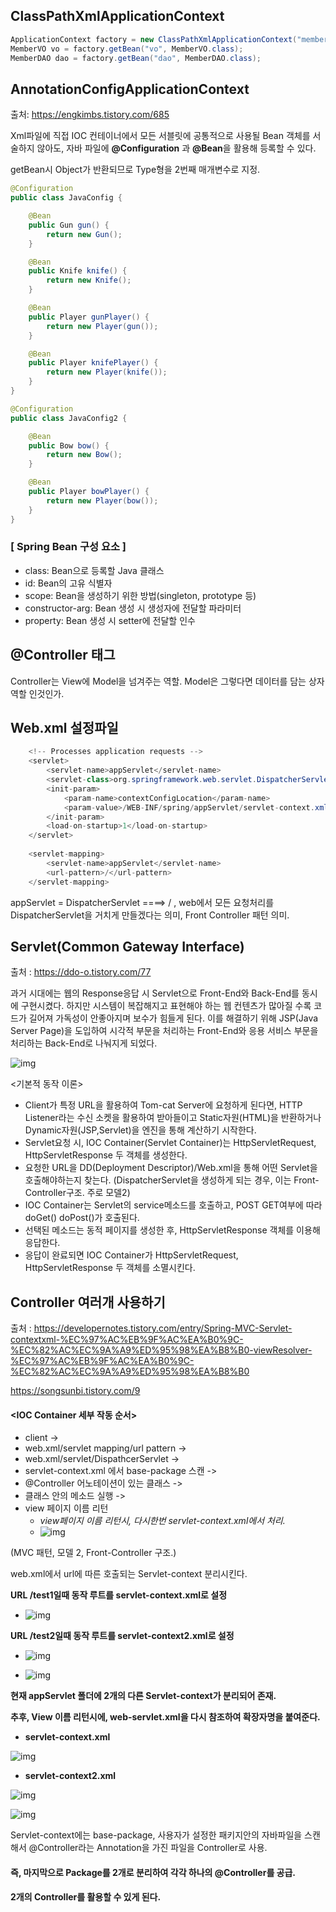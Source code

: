 ## ClassPathXmlApplicationContext

```java
ApplicationContext factory = new ClassPathXmlApplicationContext("member/member.xml");
MemberVO vo = factory.getBean("vo", MemberVO.class);
MemberDAO dao = factory.getBean("dao", MemberDAO.class);
```

## AnnotationConfigApplicationContext

출처: https://engkimbs.tistory.com/685 

Xml파일에 직접 IOC 컨테이너에서 모든 서블릿에 공통적으로 사용될 Bean 객체를 서술하지 않아도, 자바 파일에 **@Configuration** 과 **@Bean**을 활용해 등록할 수 있다.

getBean시 Object가 반환되므로 Type형을 2번째 매개변수로 지정.

```java
@Configuration
public class JavaConfig {

    @Bean
    public Gun gun() {
        return new Gun();
    }

    @Bean
    public Knife knife() {
        return new Knife();
    }

    @Bean
    public Player gunPlayer() {
        return new Player(gun());
    }

    @Bean
    public Player knifePlayer() {
        return new Player(knife());
    }
}
```

```java
@Configuration
public class JavaConfig2 {

    @Bean
    public Bow bow() {
        return new Bow();
    }

    @Bean
    public Player bowPlayer() {
        return new Player(bow());
    }
}
```

### **[ Spring Bean 구성 요소 ]**

- class: Bean으로 등록할 Java 클래스 
- id: Bean의 고유 식별자 
- scope: Bean을 생성하기 위한 방법(singleton, prototype 등) 
- constructor-arg: Bean 생성 시 생성자에 전달할 파라미터 
- property: Bean 생성 시 setter에 전달할 인수 

## @Controller 태그

Controller는 View에 Model을 넘겨주는 역할. Model은 그렇다면 데이터를 담는 상자역할 인것인가.

## Web.xml 설정파일

```java
	<!-- Processes application requests -->
	<servlet>
		<servlet-name>appServlet</servlet-name>
		<servlet-class>org.springframework.web.servlet.DispatcherServlet</servlet-class>
		<init-param>
			<param-name>contextConfigLocation</param-name>
			<param-value>/WEB-INF/spring/appServlet/servlet-context.xml</param-value>
		</init-param>
		<load-on-startup>1</load-on-startup>
	</servlet>
		
	<servlet-mapping>
		<servlet-name>appServlet</servlet-name>
		<url-pattern>/</url-pattern>
	</servlet-mapping>
```

appServlet = DispatcherServlet ====> / , web에서 모든 요청처리를 DispatcherServlet을 거치게 만들겠다는 의미, Front Controller 패턴 의미.

## Servlet(Common Gateway Interface)

출처 : https://ddo-o.tistory.com/77

과거 시대에는 웹의 Response응답 시 Servlet으로 Front-End와 Back-End를 동시에 구현시켰다. 하지만 시스템이 복잡해지고 표현해야 하는 웹 컨텐츠가 많아질 수록 코드가 길어져 가독성이 안좋아지며 보수가 힘들게 된다. 이를 해결하기 위해 JSP(Java Server Page)을 도입하여 시각적 부문을 처리하는 Front-End와 응용 서비스 부문을 처리하는 Back-End로 나눠지게 되었다.

![img](D:\BackEnd\image\213016405459E2CF3A)

<기본적 동작 이론>

* Client가 특정 URL을 활용하여 Tom-cat Server에 요청하게 된다면,  HTTP Listener라는 수신 소켓을 활용하여 받아들이고 Static자원(HTML)을 반환하거나 Dynamic자원(JSP,Servlet)을 엔진을 통해 계산하기 시작한다.
* Servlet요청 시, IOC Container(Servlet Container)는 HttpServletRequest, HttpServletResponse 두 객체를 생성한다.
* 요청한  URL을 DD(Deployment Descriptor)/Web.xml을 통해 어떤 Servlet을 호출해야하는지 찾는다. (DispatcherServlet을 생성하게 되는 경우, 이는 Front-Controller구조. 주로 모델2)
* IOC Container는 Servlet의 service메소드를 호출하고, POST GET여부에 따라 doGet() doPost()가 호출된다.
* 선택된 메소드는 동적 페이지를 생성한 후, HttpServletResponse 객체를 이용해 응답한다.
* 응답이 완료되면 IOC Container가 HttpServletRequest, HttpServletResponse 두 객체를 소멸시킨다.

## Controller 여러개 사용하기

출처 : https://developernotes.tistory.com/entry/Spring-MVC-Servlet-contextxml-%EC%97%AC%EB%9F%AC%EA%B0%9C-%EC%82%AC%EC%9A%A9%ED%95%98%EA%B8%B0-viewResolver-%EC%97%AC%EB%9F%AC%EA%B0%9C-%EC%82%AC%EC%9A%A9%ED%95%98%EA%B8%B0

https://songsunbi.tistory.com/9

#### <IOC Container 세부 작동 순서>

* client -> 
* web.xml/servlet mapping/url pattern ->
*  web.xml/servlet/DispathcerServlet -> 
* servlet-context.xml 에서 base-package 스캔 ->
*  @Controller 어노테이션이 있는 클래스 -> 
* 클래스 안의 메소드 실행 -> 
* view 페이지 이름 리턴  
  * *view페이지 이름 리턴시, 다시한번 servlet-context.xml에서 처리.*
  * ![img](D:\BackEnd\image\99584F355B5AA9DD16)

(MVC 패턴, 모델 2, Front-Controller 구조.)

web.xml에서 url에 따른 호출되는 Servlet-context 분리시킨다.

**URL /test1일때 동작 루트를 servlet-context.xml로 설정**

* ![img](D:\BackEnd\image\99816A375B4450C107)

**URL /test2일때 동작 루트를 servlet-context2.xml로 설정**

* ![img](D:\BackEnd\image\99A8BB345B4450C12E)

* ![img](D:\BackEnd\image\995630335B4450BF30)

**현재 appServlet 폴더에 2개의 다른 Servlet-context가 분리되어 존재.**

**추후, View 이름 리턴시에, web-servlet.xml을 다시 참조하여 확장자명을 붙여준다.**

* **servlet-context.xml**

![img](D:\BackEnd\image\9946DA345B4450C20A)

* **servlet-context2.xml**

![img](D:\BackEnd\image\997BEE3F5B4450C20C)



![img](D:\BackEnd\image\99CE6F455B5A891B26)

Servlet-context에는 base-package, 사용자가 설정한 패키지안의 자바파일을 스캔해서 @Controller라는 Annotation을 가진 파일을 Controller로 사용.

#### 즉, 마지막으로 Package를 2개로 분리하여 각각 하나의 @Controller를 공급.

**2개의 Controller를 활용할 수 있게 된다.**

